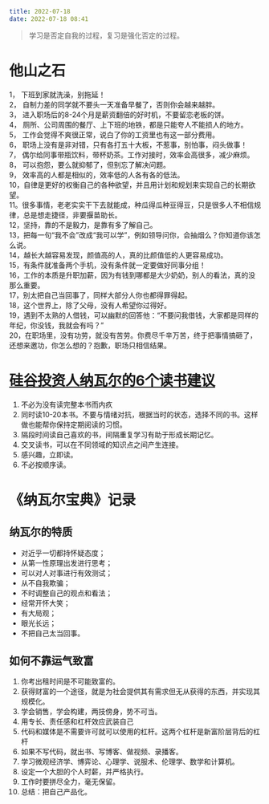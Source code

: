 ```yaml
title: 2022-07-18
date: 2022-07-18 08:41
```

> 学习是否定自我的过程，复习是强化否定的过程。

# 他山之石

1， 下班到家就洗澡，别拖延！  
2， 自制力差的同学就不要头一天准备早餐了，否则你会越来越胖。  
3， 进入职场后的8-24个月是薪资翻倍的好时机，不要留恋老板的饼。  
4， 厕所、公司周围的餐厅、上下班的地铁，都是只能夸人不能损人的地方。  
5， 工作会觉得不爽很正常，说白了你的工资里也有这一部分费用。  
6， 职场上没有是非对错，只有各打五十大板，不惹事，别怕事，闷头做事！  
7， 偶尔给同事带瓶饮料，带杯奶茶。工作对接时，效率会高很多，减少麻烦。  
8， 可以抱怨，要么就抑郁了，但别忘了解决问题。  
9， 效率高的人都是相似的，效率低的人各有各的低法。  
10，自律是更好的权衡自己的各种欲望，并且用计划和规划来实现自己的长期欲望。  
11。很多事情，老老实实干下去就能成，种瓜得瓜种豆得豆，只是很多人不相信规律，总是想走捷径，非要揠苗助长。  
12，坚持，靠的不是毅力，是靠有多了解自己。  
13，把每一句“我不会”改成“我可以学”，例如领导问你，会抽烟么？你知道你该怎么说。  
14，越长大越容易发现，颜值高的人，真的比颜值低的人更容易成功。  
15，有条件就准备两个手机，没有条件就一定要做好同事分组！  
16，工作的本质是升职加薪，因为有钱到哪都是大少奶奶，别人的看法，真的没那么重要。  
17，别太把自己当回事了，同样大部分人你也都得罪得起。  
18，这个世界上，除了父母，没有人希望你过得好。  
19，遇到不太熟的人借钱，可以幽默的回答他：“不要问我借钱，大家都是同样的年纪，你没钱，我就会有吗？”  
20，在职场里，没有功劳，就没有苦劳。你费尽千辛万苦，终于把事情搞砸了，还想来邀功，你怎么想的？抱歉，职场只相信结果。

# [硅谷投资人纳瓦尔的6个读书建议](https://www.dedao.cn/course/article?id=Lpy0edZAG5mnK0P1WKzD9BkoajY4xM&source=search)

1. 不必为没有读完整本书而内疚
2. 同时读10-20本书。不要与情绪对抗，根据当时的状态，选择不同的书。这样做也能帮你保持定期阅读的习惯。
3. 隔段时间读自己喜欢的书，间隔重复学习有助于形成长期记忆。
4. 交叉读书，可以在不同领域的知识点之间产生连接。
5. 感兴趣，立即读。
6. 不必按顺序读。

# 《纳瓦尔宝典》记录

## 纳瓦尔的特质

- 对近乎一切都持怀疑态度；
- 从第一性原理出发进行思考；
- 可以对人对事进行有效测试；
- 从不自我欺骗；
- 不时调整自己的观点和看法；
- 经常开怀大笑；
- 有大局观；
- 眼光长远；
- 不把自己太当回事。

## 如何不靠运气致富

1. 你考出租时间是不可能致富的。
2. 获得财富的一个途径，就是为社会提供其有需求但无从获得的东西，并实现其规模化。
3. 学会销售，学会构建，两技傍身，势不可当。
4. 用专长、责任感和杠杆效应武装自己
5. 代码和媒体是不需要许可就可以使用的杠杆。这两个杠杆是新富阶层背后的杠杆
6. 如果不写代码，就出书、写博客、做视频、录播客。
7. 学习微观经济学、博弈论、心理学、说服术、伦理学、数学和计算机。
8. 设定一个大胆的个人时薪，并严格执行。
9. 工作时要拼尽全力，毫无保留。
10. 总结：把自己产品化。
